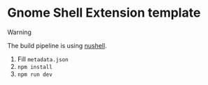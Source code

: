 # Gnome Shell Extension template

> [!WARNING]
>
> The build pipeline is using [nushell](https://www.nushell.sh/).

1. Fill `metadata.json`
2. `npm install`
3. `npm run dev`
